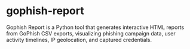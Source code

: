 # gophish-report
Gophish Report is a Python tool that generates interactive HTML reports from GoPhish CSV exports, visualizing phishing campaign data, user activity timelines, IP geolocation, and captured credentials.
